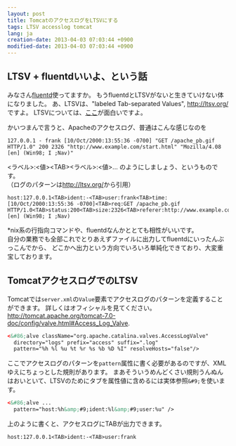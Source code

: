 ```yaml
---
layout: post
title: TomcatのアクセスログをLTSVにする
tags: LTSV accesslog tomcat
lang: ja
creation-date: 2013-04-03 07:03:44 +0900
modified-date: 2013-04-03 07:03:44 +0900
---
```

## LTSV + fluentdいいよ、という話

みなさん[fluentd](http://fluentd.org/)使ってますか。
もうfluentdとLTSVがないと生きていけない体になりました。
あ、LTSVは、"labeled Tab-separated Values", <http://ltsv.org/>ですよ。
LTSVについては、[ここ](http://d.hatena.ne.jp/naoya/20130207)が面白いですよ。

かいつまんで言うと、Apacheのアクセスログ、普通はこんな感じなのを

    127.0.0.1 - frank [10/Oct/2000:13:55:36 -0700] "GET /apache_pb.gif HTTP/1.0" 200 2326 "http://www.example.com/start.html" "Mozilla/4.08 [en] (Win98; I ;Nav)"

\<ラベル>:\<値>\<TAB>\<ラベル>:\<値>... のようにしましょう、というものです。  
（ログのパターンは<http://ltsv.org/>から引用）

    host:127.0.0.1<TAB>ident:-<TAB>user:frank<TAB>time:[10/Oct/2000:13:55:36 -0700]<TAB>req:GET /apache_pb.gif HTTP/1.0<TAB>status:200<TAB>size:2326<TAB>referer:http://www.example.com/start.html<TAB>ua:Mozilla/4.08 [en] (Win98; I ;Nav)

\*nix系の行指向コマンドや、fluentdなんかととても相性がいいです。  
自分の業務でも全部これでとりあえずファイルに出力してfluentdにいったんぶっこんでから、
どこかへ出力という方向でいろいろ単純化できており、大変重宝しております。


## TomcatアクセスログでのLTSV

Tomcatでは`server.xml`の`Value`要素でアクセスログのパターンを定義することができます。
詳しくはオフィシャルを見てください。<http://tomcat.apache.org/tomcat-7.0-doc/config/valve.html#Access_Log_Valve>.

```xml
<&#86;alve className="org.apache.catalina.valves.AccessLogValve"
  directory="logs" prefix="access" suffix=".log"
  pattern="%h %l %u %t %r %s %b %D %I" resolveHosts="false"/>
```

ここでアクセスログのパターンを`pattern`属性に書く必要があるのですが、XMLゆえにちょっとした規則があります。
まあそういうめんどくさい規則うんぬんはおいといて、LTSVのためにタブを属性値に含めるには実体参照`&#9;`を使います。

```xml
<&#86;alve ...
  pattern="host:%h&amp;#9;ident:%l&amp;#9;user:%u" />
```

上のように書くと、アクセスログにTABが出力できます。

    host:127.0.0.1<TAB>ident:-<TAB>user:frank
